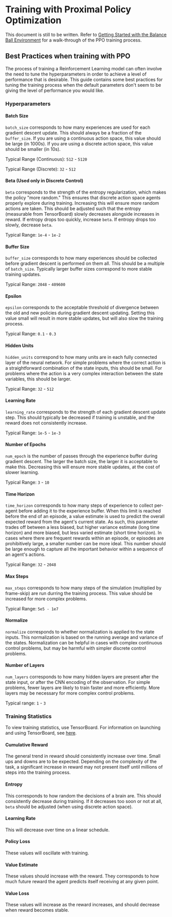 # Training with Proximal Policy Optimization

This document is still to be written. Refer to [Getting Started with the Balance Ball Environment](Getting-Started-with-Balance-Ball.md) for a walk-through of the PPO training process.

## Best Practices when training with PPO

The process of training a Reinforcement Learning model can often involve the need to tune the hyperparameters in order to achieve
a level of performance that is desirable. This guide contains some best practices for tuning the training process when the default
parameters don't seem to be giving the level of performance you would like.

### Hyperparameters

#### Batch Size

`batch_size` corresponds to how many experiences are used for each gradient descent update. This should always be a fraction
of the `buffer_size`. If you are using a continuous action space, this value should be large (in 1000s). If you are using a discrete action space, this value should be smaller (in 10s). 

Typical Range (Continuous): `512` - `5120`

Typical Range (Discrete): `32` - `512`


#### Beta (Used only in Discrete Control)

`beta` corresponds to the strength of the entropy regularization, which makes the policy "more random." This ensures that discrete action space agents properly explore during training. Increasing this will ensure more random actions are taken. This should be adjusted such that the entropy (measurable from TensorBoard) slowly decreases alongside increases in reward. If entropy drops too quickly, increase `beta`. If entropy drops too slowly, decrease `beta`.

Typical Range: `1e-4` - `1e-2`

#### Buffer Size

`buffer_size` corresponds to how many experiences should be collected before gradient descent is performed on them all.
This should be a multiple of `batch_size`. Typically larger buffer sizes correspond to more stable training updates.

Typical Range: `2048` - `409600`

#### Epsilon

`epsilon` corresponds to the acceptable threshold of divergence between the old and new policies during gradient descent updating. Setting this value small will result in more stable updates, but will also slow the training process.

Typical Range: `0.1` - `0.3`

#### Hidden Units

`hidden_units` correspond to how many units are in each fully connected layer of the neural network. For simple problems
where the correct action is a straightforward combination of the state inputs, this should be small. For problems where
the action is a very complex interaction between the state variables, this should be larger.

Typical Range: `32` - `512`

#### Learning Rate

`learning_rate` corresponds to the strength of each gradient descent update step. This should typically be decreased if
training is unstable, and the reward does not consistently increase.

Typical Range: `1e-5` - `1e-3`

#### Number of Epochs

`num_epoch` is the number of passes through the experience buffer during gradient descent. The larger the batch size, the
larger it is acceptable to make this. Decreasing this will ensure more stable updates, at the cost of slower learning.

Typical Range: `3` - `10`

#### Time Horizon

`time_horizon` corresponds to how many steps of experience to collect per-agent before adding it to the experience buffer.
When this limit is reached before the end of an episode, a value estimate is used to predict the overall expected reward from the agent's current state.
As such, this parameter trades off between a less biased, but higher variance estimate (long time horizon) and more biased, but less varied estimate (short time horizon).
In cases where there are frequent rewards within an episode, or episodes are prohibitively large, a smaller number can be more ideal. 
This number should be large enough to capture all the important behavior within a sequence of an agent's actions.

Typical Range: `32` - `2048`

#### Max Steps

`max_steps` corresponds to how many steps of the simulation (multiplied by frame-skip) are run durring the training process. This value should be increased for more complex problems.

Typical Range: `5e5 - 1e7`

#### Normalize 

`normalize` corresponds to whether normalization is applied to the state inputs. This normalization is based on the running average and variance of the states.
Normalization can be helpful in cases with complex continuous control problems, but may be harmful with simpler discrete control problems.

#### Number of Layers

`num_layers` corresponds to how many hidden layers are present after the state input, or after the CNN encoding of the observation. For simple problems,
fewer layers are likely to train faster and more efficiently. More layers may be necessary for more complex control problems.

Typical range: `1` - `3`

### Training Statistics

To view training statistics, use TensorBoard. For information on launching and using TensorBoard, see [here](./Getting-Started-with-Balance-Ball.md#observing-training-progress).

#### Cumulative Reward

The general trend in reward should consistently increase over time. Small ups and downs are to be expected. Depending on the complexity of the task, a significant increase in reward may not present itself until millions of steps into the training process.

#### Entropy

This corresponds to how random the decisions of a brain are. This should consistently decrease during training. If it decreases too soon or not at all, `beta` should be adjusted (when using discrete action space).

#### Learning Rate

This will decrease over time on a linear schedule.

#### Policy Loss

These values will oscillate with training.

#### Value Estimate

These values should increase with the reward. They corresponds to how much future reward the agent predicts itself receiving at any given point.

#### Value Loss

These values will increase as the reward increases, and should decrease when reward becomes stable.

